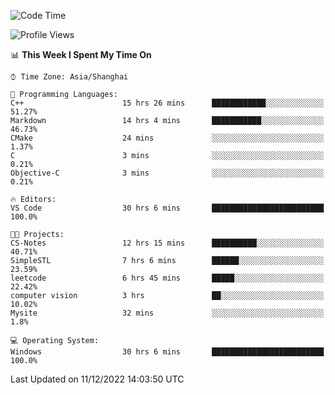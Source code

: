 <!--START_SECTION:waka-->
![Code Time](http://img.shields.io/badge/Code%20Time-450%20hrs%205%20mins-blue)

![Profile Views](http://img.shields.io/badge/Profile%20Views-0-blue)

📊 **This Week I Spent My Time On** 

```text
⌚︎ Time Zone: Asia/Shanghai

💬 Programming Languages: 
C++                      15 hrs 26 mins      ████████████░░░░░░░░░░░░░   51.27% 
Markdown                 14 hrs 4 mins       ███████████░░░░░░░░░░░░░░   46.73% 
CMake                    24 mins             ░░░░░░░░░░░░░░░░░░░░░░░░░   1.37% 
C                        3 mins              ░░░░░░░░░░░░░░░░░░░░░░░░░   0.21% 
Objective-C              3 mins              ░░░░░░░░░░░░░░░░░░░░░░░░░   0.21%

🔥 Editors: 
VS Code                  30 hrs 6 mins       █████████████████████████   100.0%

🐱‍💻 Projects: 
CS-Notes                 12 hrs 15 mins      ██████████░░░░░░░░░░░░░░░   40.71% 
SimpleSTL                7 hrs 6 mins        ██████░░░░░░░░░░░░░░░░░░░   23.59% 
leetcode                 6 hrs 45 mins       █████░░░░░░░░░░░░░░░░░░░░   22.42% 
computer vision          3 hrs               ██░░░░░░░░░░░░░░░░░░░░░░░   10.02% 
Mysite                   32 mins             ░░░░░░░░░░░░░░░░░░░░░░░░░   1.8%

💻 Operating System: 
Windows                  30 hrs 6 mins       █████████████████████████   100.0%

```


 Last Updated on 11/12/2022 14:03:50 UTC
<!--END_SECTION:waka-->